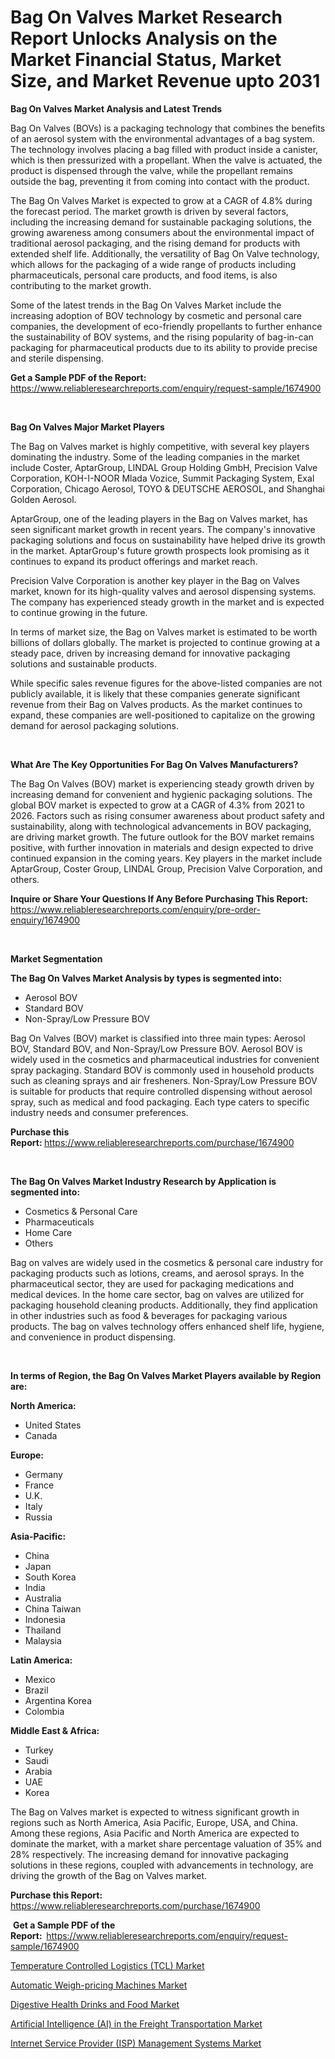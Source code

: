 <p><h1>Bag On Valves Market Research Report Unlocks Analysis on the Market Financial Status, Market Size, and Market Revenue upto 2031</h1></p><p><strong>Bag On Valves Market Analysis and Latest Trends</strong></p>
<p><p>Bag On Valves (BOVs) is a packaging technology that combines the benefits of an aerosol system with the environmental advantages of a bag system. The technology involves placing a bag filled with product inside a canister, which is then pressurized with a propellant. When the valve is actuated, the product is dispensed through the valve, while the propellant remains outside the bag, preventing it from coming into contact with the product.</p><p>The Bag On Valves Market is expected to grow at a CAGR of 4.8% during the forecast period. The market growth is driven by several factors, including the increasing demand for sustainable packaging solutions, the growing awareness among consumers about the environmental impact of traditional aerosol packaging, and the rising demand for products with extended shelf life. Additionally, the versatility of Bag On Valve technology, which allows for the packaging of a wide range of products including pharmaceuticals, personal care products, and food items, is also contributing to the market growth.</p><p>Some of the latest trends in the Bag On Valves Market include the increasing adoption of BOV technology by cosmetic and personal care companies, the development of eco-friendly propellants to further enhance the sustainability of BOV systems, and the rising popularity of bag-in-can packaging for pharmaceutical products due to its ability to provide precise and sterile dispensing.</p></p>
<p><strong>Get a Sample PDF of the Report:&nbsp;</strong> <a href="https://www.reliableresearchreports.com/enquiry/request-sample/1674900">https://www.reliableresearchreports.com/enquiry/request-sample/1674900</a></p>
<p>&nbsp;</p>
<p><strong>Bag On Valves Major Market Players</strong></p>
<p><p>The Bag on Valves market is highly competitive, with several key players dominating the industry. Some of the leading companies in the market include Coster, AptarGroup, LINDAL Group Holding GmbH, Precision Valve Corporation, KOH-I-NOOR Mlada Vozice, Summit Packaging System, Exal Corporation, Chicago Aerosol, TOYO & DEUTSCHE AEROSOL, and Shanghai Golden Aerosol.</p><p>AptarGroup, one of the leading players in the Bag on Valves market, has seen significant market growth in recent years. The company's innovative packaging solutions and focus on sustainability have helped drive its growth in the market. AptarGroup's future growth prospects look promising as it continues to expand its product offerings and market reach.</p><p>Precision Valve Corporation is another key player in the Bag on Valves market, known for its high-quality valves and aerosol dispensing systems. The company has experienced steady growth in the market and is expected to continue growing in the future.</p><p>In terms of market size, the Bag on Valves market is estimated to be worth billions of dollars globally. The market is projected to continue growing at a steady pace, driven by increasing demand for innovative packaging solutions and sustainable products.</p><p>While specific sales revenue figures for the above-listed companies are not publicly available, it is likely that these companies generate significant revenue from their Bag on Valves products. As the market continues to expand, these companies are well-positioned to capitalize on the growing demand for aerosol packaging solutions.</p></p>
<p>&nbsp;</p>
<p><strong>What Are The Key Opportunities For Bag On Valves Manufacturers?</strong></p>
<p><p>The Bag On Valves (BOV) market is experiencing steady growth driven by increasing demand for convenient and hygienic packaging solutions. The global BOV market is expected to grow at a CAGR of 4.3% from 2021 to 2026. Factors such as rising consumer awareness about product safety and sustainability, along with technological advancements in BOV packaging, are driving market growth. The future outlook for the BOV market remains positive, with further innovation in materials and design expected to drive continued expansion in the coming years. Key players in the market include AptarGroup, Coster Group, LINDAL Group, Precision Valve Corporation, and others.</p></p>
<p><strong>Inquire or Share Your Questions If Any Before Purchasing This Report:</strong> <a href="https://www.reliableresearchreports.com/enquiry/pre-order-enquiry/1674900">https://www.reliableresearchreports.com/enquiry/pre-order-enquiry/1674900</a></p>
<p>&nbsp;</p>
<p><strong>Market Segmentation</strong></p>
<p><strong>The Bag On Valves Market Analysis by types is segmented into:</strong></p>
<p><ul><li>Aerosol BOV</li><li>Standard BOV</li><li>Non-Spray/Low Pressure BOV</li></ul></p>
<p><p>Bag On Valves (BOV) market is classified into three main types: Aerosol BOV, Standard BOV, and Non-Spray/Low Pressure BOV. Aerosol BOV is widely used in the cosmetics and pharmaceutical industries for convenient spray packaging. Standard BOV is commonly used in household products such as cleaning sprays and air fresheners. Non-Spray/Low Pressure BOV is suitable for products that require controlled dispensing without aerosol spray, such as medical and food packaging. Each type caters to specific industry needs and consumer preferences.</p></p>
<p><strong>Purchase this Report:&nbsp;</strong><a href="https://www.reliableresearchreports.com/purchase/1674900">https://www.reliableresearchreports.com/purchase/1674900</a></p>
<p>&nbsp;</p>
<p><strong>The Bag On Valves Market Industry Research by Application is segmented into:</strong></p>
<p><ul><li>Cosmetics & Personal Care</li><li>Pharmaceuticals</li><li>Home Care</li><li>Others</li></ul></p>
<p><p>Bag on valves are widely used in the cosmetics & personal care industry for packaging products such as lotions, creams, and aerosol sprays. In the pharmaceutical sector, they are used for packaging medications and medical devices. In the home care sector, bag on valves are utilized for packaging household cleaning products. Additionally, they find application in other industries such as food & beverages for packaging various products. The bag on valves technology offers enhanced shelf life, hygiene, and convenience in product dispensing.</p></p>
<p>&nbsp;</p>
<p><strong>In terms of Region, the Bag On Valves Market Players available by Region are:</strong></p>
<p>
    <p> <strong> North America: </strong>
        <ul>
            <li>United States</li>
            <li>Canada</li>
        </ul>
        </p> 
    <p> <strong> Europe: </strong>
        <ul>
            <li>Germany</li>
            <li>France</li>
            <li>U.K.</li>
            <li>Italy</li>
            <li>Russia</li>
        </ul>
        </p> 
    <p> <strong> Asia-Pacific: </strong>
        <ul>
            <li>China</li>
            <li>Japan</li>
            <li>South Korea</li>
            <li>India</li>
            <li>Australia</li>
            <li>China Taiwan</li>
            <li>Indonesia</li>
            <li>Thailand</li>
            <li>Malaysia</li>
        </ul>
        </p> 
    <p> <strong> Latin America: </strong>
        <ul>
            <li>Mexico</li>
            <li>Brazil</li>
            <li>Argentina Korea</li>
            <li>Colombia</li>
        </ul>
        </p> 
    <p> <strong> Middle East & Africa: </strong>
        <ul>
            <li>Turkey</li>
            <li>Saudi</li>
            <li>Arabia</li>
            <li>UAE</li>
            <li>Korea</li>
        </ul>
    </p>
    </p>
<p><p>The Bag on Valves market is expected to witness significant growth in regions such as North America, Asia Pacific, Europe, USA, and China. Among these regions, Asia Pacific and North America are expected to dominate the market, with a market share percentage valuation of 35% and 28% respectively. The increasing demand for innovative packaging solutions in these regions, coupled with advancements in technology, are driving the growth of the Bag on Valves market.</p></p>
<p><strong>Purchase this Report: </strong><a href="https://www.reliableresearchreports.com/purchase/1674900">https://www.reliableresearchreports.com/purchase/1674900</a></p>
<p>&nbsp;<strong>Get a Sample PDF of the Report:&nbsp;&nbsp;</strong><a href="https://www.reliableresearchreports.com/enquiry/request-sample/1674900">https://www.reliableresearchreports.com/enquiry/request-sample/1674900</a></p>
<p><strong></strong></p>
<p><p><a href="https://medium.com/@vidyap2912/temperature-controlled-logistics-tcl-market-size-cagr-trends-2024-2030-54e599fe1a8e">Temperature Controlled Logistics (TCL) Market</a></p><p><a href="https://github.com/kathiaseamanalvaradovlprc2h/Market-Research-Report-List-1/blob/main/automatic-weigh-pricing-machines-market.md">Automatic Weigh-pricing Machines Market</a></p><p><a href="https://github.com/RickHolmes3/Market-Research-Report-List-3/blob/main/digestive-health-drinks-and-food-market.md">Digestive Health Drinks and Food Market</a></p><p><a href="https://medium.com/@magaliortiz1955/decoding-artificial-intelligence-ai-in-the-freight-transportation-market-metrics-market-share-b4efeb8788e6">Artificial Intelligence (AI) in the Freight Transportation Market</a></p><p><a href="https://medium.com/@vidyap2912/internet-service-provider-isp-management-systems-market-furnishes-information-on-market-share-3139248cd7ec">Internet Service Provider (ISP) Management Systems Market</a></p></p>